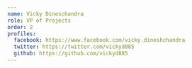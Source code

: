 ```yaml
---
name: Vicky Dineschandra
role: VP of Projects
order: 2
profiles:
  facebook: https://www.facebook.com/vicky.dineshchandra
  twitter: https://twitter.com/vickyd885
  github: https://github.com/vickyd885
---
```

